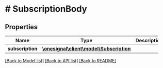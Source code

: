 # # SubscriptionBody

## Properties

Name | Type | Description | Notes
------------ | ------------- | ------------- | -------------
**subscription** | [**\onesignal\client\model\Subscription**](Subscription.md) |  | [optional]

[[Back to Model list]](../../README.md#models) [[Back to API list]](../../README.md#endpoints) [[Back to README]](../../README.md)
